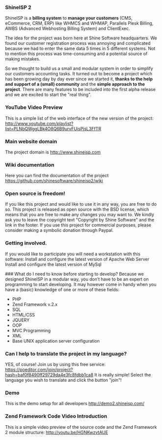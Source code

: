 ### ShineISP 2
ShineISP is a **billing system** to **manage your customers** (CMS, eCommerce, CRM, ERP) like WHMCS and WHMAP, Parallels Plesk Billing, AWBS (Advanced Webhosting Billing System) and ClientExec.

The idea for the project was born here at Shine Software headquarters. We found our customer registration process was annoying and complicated because we had to enter the same data 5 times in 5 different systems. Not to mention this process was time-consuming and a potential source of making mistakes. 

So we thought to build us a small and modular system in order to simplify our customers accounting tasks. It turned out to become a project which has been growing day by day ever since we started it, **thanks to the help and support of a (small) community** and the **simple approach to the project**. There are many features to be included into the first alpha release and we are excited to start the "real thing".

### YouTube Video Preview
This is a simple list of the web interface of the new version of the project: http://www.youtube.com/playlist?list=PLNbQWggLBk4O8Q6B9urvFUisPjsL3FfTR

### Main website domain
The project domain is http://www.shineisp.com

### Wiki documentation 
Here you can find the documentation of the project https://github.com/shinesoftware/shineisp2/wiki

### Open source is freedom!
If you like this project and would like to use it in any way, you are free to do so. This project is released as open source with the BSD license, which means that you are free to make any changes you may want to. We kindly ask you to leave the copyright text "Copyright by Shine Software" and the link in the footer. If you use this project for commercial purposes, please consider making a symbolic donation through Paypal.

### Getting involved.
If you would like to participate you will need a workstation with this software:
Install and configure the latest version of Apache Web Server
Install and configure the latest version of MySql

### What do I need to know before starting to develop?
Because we designed ShineISP in a modular way, you don’t have to be an expert on programming to start developing. It may however come in handy when you have a (basic) knowledge of one or more of these fields:
- PHP
- Zend Framework v.2.x
- SQL
- HTML/CSS
- JQUERY
- OOP
- MVC Programming
- XML
- Base UNIX application server configuration 

### Can I help to translate the project in my language?
YES, of course! Join us by using this free service: https://poeditor.com/join/project?hash=baf0f8490ff29729da4e3fc8fdbb1ca8
It is really simple! Select the language you wish to translate and click the button "join"!

### Demo 
This is the demo setup for all developers http://demo2.shineisp.com/ 

### Zend Framework Code Video Introduction
This is a simple video preview of the source code and the Zend Framework 2 module structure: http://youtu.be/HGNKwzvtAUE
